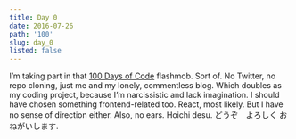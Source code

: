 ```yaml
---
title: Day 0
date: 2016-07-26
path: '100'
slug: day_0
listed: false
---
```


I’m taking part in that [100 Days of Code](https://medium.freecodecamp.com/join-the-100daysofcode-556ddb4579e4#.pht91268n) flashmob. Sort of. No Twitter, no repo cloning, just me and my lonely, commentless blog. Which doubles as my coding project, because I’m narcissistic and lack imagination. I should have chosen something frontend-related too. React, most likely. But I have no sense of direction either. Also, no ears. Hoichi desu. どうぞ　よろしく おねがいします.